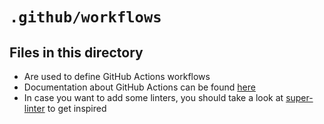 # `.github/workflows`

## Files in this directory

- Are used to define GitHub Actions workflows
- Documentation about GitHub Actions can be found [here](https://docs.github.com/en/actions/learn-github-actions/understanding-github-actions)
- In case you want to add some linters, you should take a look at [super-linter](https://github.com/super-linter/super-linter) to get inspired
